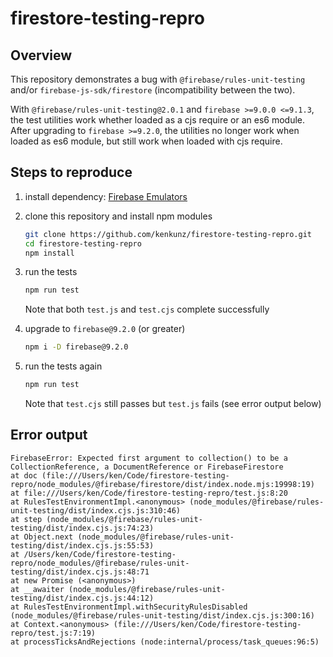 # firestore-testing-repro

## Overview

This repository demonstrates a bug with `@firebase/rules-unit-testing` and/or
`firebase-js-sdk/firestore` (incompatibility between the two).

With `@firebase/rules-unit-testing@2.0.1` and `firebase >=9.0.0 <=9.1.3`, the test utilities work
whether loaded as a cjs require or an es6 module. After upgrading to `firebase >=9.2.0`, the
utilities no longer work when loaded as es6 module, but still work when loaded with cjs require.

## Steps to reproduce

1. install dependency: [Firebase Emulators](https://firebase.google.com/docs/emulator-suite/install_and_configure)
1. clone this repository and install npm modules
   ```bash
   git clone https://github.com/kenkunz/firestore-testing-repro.git
   cd firestore-testing-repro
   npm install
   ```
1. run the tests
   ```bash
   npm run test
   ```
   Note that both `test.js` and `test.cjs` complete successfully

1. upgrade to `firebase@9.2.0` (or greater)
   ```bash
   npm i -D firebase@9.2.0
   ```
1. run the tests again
   ```bash
   npm run test
   ```
   Note that `test.cjs` still passes but `test.js` fails (see error output below)

## Error output

```
FirebaseError: Expected first argument to collection() to be a CollectionReference, a DocumentReference or FirebaseFirestore
at doc (file:///Users/ken/Code/firestore-testing-repro/node_modules/@firebase/firestore/dist/index.node.mjs:19998:19)
at file:///Users/ken/Code/firestore-testing-repro/test.js:8:20
at RulesTestEnvironmentImpl.<anonymous> (node_modules/@firebase/rules-unit-testing/dist/index.cjs.js:310:46)
at step (node_modules/@firebase/rules-unit-testing/dist/index.cjs.js:74:23)
at Object.next (node_modules/@firebase/rules-unit-testing/dist/index.cjs.js:55:53)
at /Users/ken/Code/firestore-testing-repro/node_modules/@firebase/rules-unit-testing/dist/index.cjs.js:48:71
at new Promise (<anonymous>)
at __awaiter (node_modules/@firebase/rules-unit-testing/dist/index.cjs.js:44:12)
at RulesTestEnvironmentImpl.withSecurityRulesDisabled (node_modules/@firebase/rules-unit-testing/dist/index.cjs.js:300:16)
at Context.<anonymous> (file:///Users/ken/Code/firestore-testing-repro/test.js:7:19)
at processTicksAndRejections (node:internal/process/task_queues:96:5)
```
